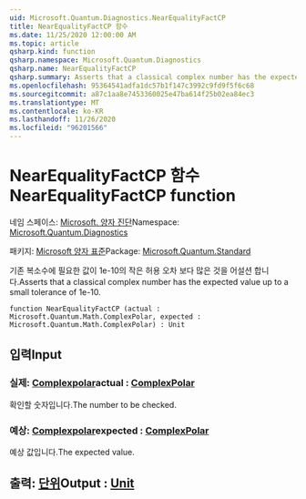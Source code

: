 ```yaml
---
uid: Microsoft.Quantum.Diagnostics.NearEqualityFactCP
title: NearEqualityFactCP 함수
ms.date: 11/25/2020 12:00:00 AM
ms.topic: article
qsharp.kind: function
qsharp.namespace: Microsoft.Quantum.Diagnostics
qsharp.name: NearEqualityFactCP
qsharp.summary: Asserts that a classical complex number has the expected value up to a small tolerance of 1e-10.
ms.openlocfilehash: 95364541adfa1dc57b1f147c3992c9fd9f5f6c68
ms.sourcegitcommit: a87c1aa8e7453360025e47ba614f25b02ea84ec3
ms.translationtype: MT
ms.contentlocale: ko-KR
ms.lasthandoff: 11/26/2020
ms.locfileid: "96201566"
---
```

# <a name="nearequalityfactcp-function"></a><span data-ttu-id="837a3-102">NearEqualityFactCP 함수</span><span class="sxs-lookup"><span data-stu-id="837a3-102">NearEqualityFactCP function</span></span>

<span data-ttu-id="837a3-103">네임 스페이스: [Microsoft. 양자 진단](xref:Microsoft.Quantum.Diagnostics)</span><span class="sxs-lookup"><span data-stu-id="837a3-103">Namespace: [Microsoft.Quantum.Diagnostics](xref:Microsoft.Quantum.Diagnostics)</span></span>

<span data-ttu-id="837a3-104">패키지: [Microsoft 양자 표준](https://nuget.org/packages/Microsoft.Quantum.Standard)</span><span class="sxs-lookup"><span data-stu-id="837a3-104">Package: [Microsoft.Quantum.Standard](https://nuget.org/packages/Microsoft.Quantum.Standard)</span></span>


<span data-ttu-id="837a3-105">기존 복소수에 필요한 값이 1e-10의 작은 허용 오차 보다 많은 것을 어설션 합니다.</span><span class="sxs-lookup"><span data-stu-id="837a3-105">Asserts that a classical complex number has the expected value up to a small tolerance of 1e-10.</span></span>

```qsharp
function NearEqualityFactCP (actual : Microsoft.Quantum.Math.ComplexPolar, expected : Microsoft.Quantum.Math.ComplexPolar) : Unit
```


## <a name="input"></a><span data-ttu-id="837a3-106">입력</span><span class="sxs-lookup"><span data-stu-id="837a3-106">Input</span></span>

### <a name="actual--complexpolar"></a><span data-ttu-id="837a3-107">실제: [Complexpolar](xref:Microsoft.Quantum.Math.ComplexPolar)</span><span class="sxs-lookup"><span data-stu-id="837a3-107">actual : [ComplexPolar](xref:Microsoft.Quantum.Math.ComplexPolar)</span></span>

<span data-ttu-id="837a3-108">확인할 숫자입니다.</span><span class="sxs-lookup"><span data-stu-id="837a3-108">The number to be checked.</span></span>


### <a name="expected--complexpolar"></a><span data-ttu-id="837a3-109">예상: [Complexpolar](xref:Microsoft.Quantum.Math.ComplexPolar)</span><span class="sxs-lookup"><span data-stu-id="837a3-109">expected : [ComplexPolar](xref:Microsoft.Quantum.Math.ComplexPolar)</span></span>

<span data-ttu-id="837a3-110">예상 값입니다.</span><span class="sxs-lookup"><span data-stu-id="837a3-110">The expected value.</span></span>



## <a name="output--unit"></a><span data-ttu-id="837a3-111">출력: [단위](xref:microsoft.quantum.lang-ref.unit)</span><span class="sxs-lookup"><span data-stu-id="837a3-111">Output : [Unit](xref:microsoft.quantum.lang-ref.unit)</span></span>

